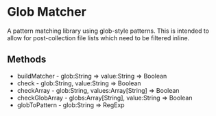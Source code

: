 Glob Matcher
============

A pattern matching library using glob-style patterns.  This is intended to allow for post-collection file
lists which need to be filtered inline.

## Methods

- buildMatcher - glob:String => value:String => Boolean
- check - glob:String, value:String => Boolean
- checkArray - glob:String, values:Array[String] => Boolean
- checkGlobArray - globs:Array[String], value:String => Boolean
- globToPattern - glob:String => RegExp
